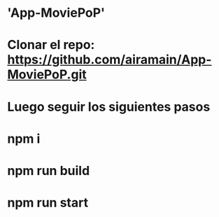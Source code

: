 # 'App-MoviePoP'

# Clonar el repo: https://github.com/airamain/App-MoviePoP.git
# Luego seguir los siguientes pasos
# npm i
# npm run build
# npm run start
 
